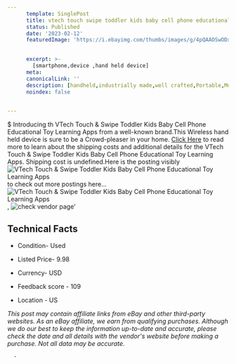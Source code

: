 ```yaml
---
      template: SinglePost
      title: vtech touch swipe toddler kids baby cell phone educational toy learning apps
      status: Published
      date: '2023-02-12'
      featuredImage: 'https://i.ebayimg.com/thumbs/images/g/4pQAAOSwODxjNiWm/s-l225.jpg'
       

      excerpt: >-
        [smartphone,device ,hand held device]
      meta:
      canonicalLink: ''
      description: [handheld,industrially made,well crafted,Portable,Mobile,Compact,Convenient,Lightweight,Maneuverable,Man-portable,Miniature,Carriable,Hand-held,Light,Holdable,Transportable,Mobile device,Pocket-sized,On-the-go,Wireless,Cordless,Compact size,Convenient size, smartphone,device ,hand held device]
      noindex: false
      

---
```

$
      Introducing th VTech Touch & Swipe Toddler Kids Baby Cell Phone Educational Toy Learning Apps from a well-known brand.This Wireless hand held device is sure to be a Crowd-pleaser in your home. [Click Here](https://www.ebay.com/itm/155184626230?hash=item2421b97a36%3Ag%3A4pQAAOSwODxjNiWm&mkevt=1&mkcid=1&mkrid=711-53200-19255-0&campid=%253CePNCampaignId%253E&customid=%253CreferenceId%253E&toolid=10049) to read more to learn about the shipping costs and additional details for the VTech Touch & Swipe Toddler Kids Baby Cell Phone Educational Toy Learning Apps. Shipping cost is undefined.Here is the posting visibly ![VTech Touch & Swipe Toddler Kids Baby Cell Phone Educational Toy Learning Apps](https://i.ebayimg.com/thumbs/images/g/4pQAAOSwODxjNiWm/s-l225.jpg) to check out more postings here... ![VTech Touch & Swipe Toddler Kids Baby Cell Phone Educational Toy Learning Apps](https://i.ebayimg.com/images/g/4pQAAOSwODxjNiWm/s-l1600.jpg), ![check vendor page](https://origin-galleryplus.ebayimg.com/ws/web/155184626230_2_0_1/225x225.jpg)'

      

 ## Technical Facts 



     
      

 - Condition- Used 


      

 - Listed Price- 9.98 


      

 - Currency- USD 


      

 - Feedback score - 109 


      

 - Location - US 


      
      

 *_This post may contain affiliate links from eBay and other third-party websites. As an eBay affiliate, we earn from qualifying purchases. Although we do our best to keep the information up-to-date and accurate, please check the date and all details with the vendor's website before making a purchase. Not all data may be accurate._*




      -

